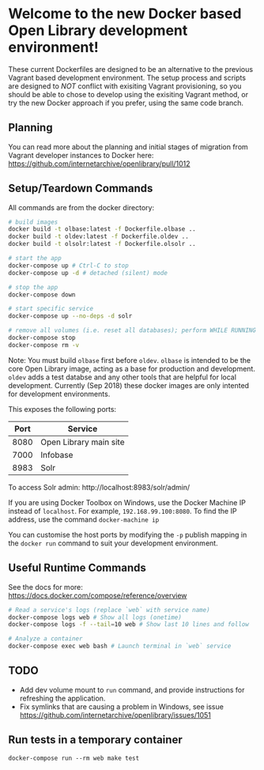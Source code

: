 # Welcome to the new Docker based Open Library development environment!

These current Dockerfiles are designed to be an alternative to the previous Vagrant based development environment.
The setup process and scripts are designed to *NOT* conflict with exisiting Vagrant provisioning, so you should be able to
chose to develop using the exisiting Vagrant method, or try the new Docker approach if you prefer, using the same code branch.

## Planning

You can read more about the planning and initial stages of migration from Vagrant developer instances to Docker here: https://github.com/internetarchive/openlibrary/pull/1012

## Setup/Teardown Commands

All commands are from the docker directory:

```bash
# build images
docker build -t olbase:latest -f Dockerfile.olbase ..
docker build -t oldev:latest -f Dockerfile.oldev ..
docker build -t olsolr:latest -f Dockerfile.olsolr ..

# start the app
docker-compose up # Ctrl-C to stop
docker-compose up -d # detached (silent) mode

# stop the app
docker-compose down

# start specific service
docker-compose up --no-deps -d solr

# remove all volumes (i.e. reset all databases); perform WHILE RUNNING
docker-compose stop
docker-compose rm -v
```

Note: You must build `olbase` first before `oldev`. `olbase` is intended to be the core Open Library image, acting as a base for production and development. `oldev` adds a test databse and any other tools that are helpful for local development. Currently (Sep 2018) these docker images are only intented for development environments.

This exposes the following ports:

Port | Service
---- | -------
8080 | Open Library main site
7000 | Infobase
8983 | Solr

To access Solr admin:
http://localhost:8983/solr/admin/

If you are using Docker Toolbox on Windows, use the Docker Machine IP instead of `localhost`. For example, `192.168.99.100:8080`. To find the IP address, use the command `docker-machine ip`

You can customise the host ports by modifying the `-p` publish mapping in the `docker run` command to suit your development environment.

## Useful Runtime Commands

See the docs for more: https://docs.docker.com/compose/reference/overview

```bash
# Read a service's logs (replace `web` with service name)
docker-compose logs web # Show all logs (onetime)
docker-compose logs -f --tail=10 web # Show last 10 lines and follow

# Analyze a container
docker-compose exec web bash # Launch terminal in `web` service
```

## TODO
* Add dev volume mount to `run` command, and provide instructions for refreshing the application.
* Fix symlinks that are causing a problem in Windows, see issue https://github.com/internetarchive/openlibrary/issues/1051 

## Run tests in a temporary container
`docker-compose run --rm web make test`
